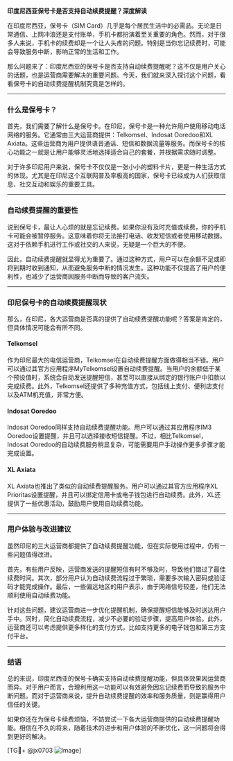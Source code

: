 **印度尼西亚保号卡是否支持自动续费提醒？深度解读**

在印度尼西亚，保号卡（SIM Card）几乎是每个居民生活中的必需品。无论是日常通信、上网冲浪还是支付账单，手机卡都扮演着至关重要的角色。然而，对于很多人来说，手机卡的续费却是一个让人头疼的问题。特别是当你忘记续费时，可能会导致服务中断，影响正常的生活和工作。

那么问题来了：印度尼西亚的保号卡是否支持自动续费提醒呢？这不仅是用户关心的话题，也是运营商需要解决的重要问题。今天，我们就来深入探讨这个问题，看看保号卡的自动续费提醒机制究竟是怎样的。

---

### 什么是保号卡？

首先，我们需要了解什么是保号卡。在印尼，保号卡是一种允许用户使用移动电话网络的服务。它通常由三大运营商提供：Telkomsel、Indosat Ooredoo和XL Axiata。这些运营商为用户提供语音通话、短信和数据流量等服务。而保号卡的核心功能之一就是让用户能够灵活地选择适合自己的套餐，并根据需求随时调整。

对于许多印尼用户来说，保号卡不仅仅是一张小小的塑料卡片，更是一种生活方式的体现。尤其是在印尼这个互联网普及率极高的国家，保号卡已经成为人们获取信息、社交互动和娱乐的重要工具。

---

### 自动续费提醒的重要性

说到保号卡，最让人心烦的就是忘记续费。如果你没有及时充值或续费，你的手机卡可能会被暂停服务。这意味着你将无法接打电话、收发短信或者使用移动数据。这对于依赖手机进行工作或社交的人来说，无疑是一个巨大的不便。

因此，自动续费提醒就显得尤为重要了。通过这种方式，用户可以在余额不足或即将到期时收到通知，从而避免服务中断的情况发生。这种功能不仅提高了用户的便利性，也减少了运营商因服务中断而导致的客户流失。

---

### 印尼保号卡的自动续费提醒现状

那么，在印尼，各大运营商是否真的提供了自动续费提醒功能呢？答案是肯定的，但具体情况可能会有所不同。

#### Telkomsel
作为印尼最大的电信运营商，Telkomsel在自动续费提醒方面做得相当不错。用户可以通过其官方应用程序MyTelkomsel设置自动续费提醒。当用户的余额低于某个预设值时，系统会自动发送提醒短信，甚至可以直接从绑定的银行账户中扣款以完成续费。此外，Telkomsel还提供了多种充值方式，包括线上支付、便利店支付以及ATM机充值，非常方便。

#### Indosat Ooredoo
Indosat Ooredoo同样支持自动续费提醒功能。用户可以通过其应用程序IM3 Ooredoo设置提醒，并且可以选择接收短信提醒。不过，相比Telkomsel，Indosat Ooredoo的自动续费服务稍显复杂，可能需要用户手动操作更多步骤才能完成设置。

#### XL Axiata
XL Axiata也推出了类似的自动续费提醒服务。用户可以通过其官方应用程序XL Prioritas设置提醒，并且可以绑定信用卡或电子钱包进行自动续费。此外，XL还提供了一些优惠活动，鼓励用户使用自动续费功能。

---

### 用户体验与改进建议

虽然印尼的三大运营商都提供了自动续费提醒功能，但在实际使用过程中，仍有一些问题值得改进。

首先，有些用户反映，运营商发送的提醒短信有时不够及时，导致他们错过了最佳续费时间。其次，部分用户认为自动续费流程过于繁琐，需要多次输入密码或验证码才能完成操作。最后，一些偏远地区的用户表示，由于网络信号较差，他们无法顺利使用自动续费功能。

针对这些问题，建议运营商进一步优化提醒机制，确保提醒短信能够及时送达用户手中。同时，简化自动续费流程，减少不必要的验证步骤，提高用户体验。此外，运营商还可以考虑提供更多样化的支付方式，比如支持更多的电子钱包和第三方支付平台。

---

### 结语

总的来说，印度尼西亚的保号卡确实支持自动续费提醒功能，但具体效果因运营商而异。对于用户而言，合理利用这一功能可以有效避免因忘记续费而导致的服务中断问题。而对于运营商来说，提升自动续费提醒的效率和服务质量，则是赢得用户信任的关键。

如果你还在为保号卡续费烦恼，不妨尝试一下各大运营商提供的自动续费提醒功能。相信在不久的将来，随着技术的进步和用户体验的不断优化，这一问题将会得到更好的解决。

[TG💪+ @jx0703 ![Image](https://github.com/user-attachments/assets/dbca1d08-cadb-493c-b0ec-ad6f7a83f270)]
